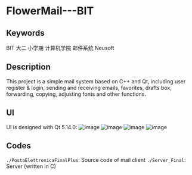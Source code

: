 # FlowerMail---BIT
## Keywords
BIT 大二 小学期 计算机学院 邮件系统 Neusoft

## Description
This project is a simple mail system based on C++ and Qt, including user register & login, sending and receiving emails, favorites, drafts box, forwarding, copying, adjusting fonts and other functions.

## UI
UI is designed with Qt 5.14.0:
![image](https://user-images.githubusercontent.com/44541661/114859536-78a12900-9e1d-11eb-860a-8926162aa270.png)
![image](https://user-images.githubusercontent.com/44541661/114859573-83f45480-9e1d-11eb-924d-167858b3183a.png)
![image](https://user-images.githubusercontent.com/44541661/114859563-7fc83700-9e1d-11eb-8f6e-4e3def3675a7.png)
![image](https://user-images.githubusercontent.com/44541661/114859577-85be1800-9e1d-11eb-9323-b1099702a8fb.png)

## Codes
`./PostaElettronicaFinalPlus`: Source code of mail client
`./Server_Final`: Server (written in C)
